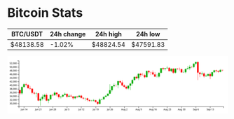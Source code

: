 # Bitcoin Stats

BTC/USDT|24h change|24h high|24h low|
|---|---|---|---|
|$48138.58|-1.02%|$48824.54|$47591.83|

<img src="./chart.svg">
